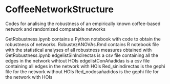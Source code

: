 # CoffeeNetworkStructure
Codes for analising the robustness of an empirically known coffee-based network and randomized comparable networks

GetRobustness.ipynb contains a Python notebook with code to obtain the robustness of networks.
RobustezANOVAs.Rmd contains R notebook file with the statistical analyses of all robustness measures obtained with GetRobustness.ipynb
edgelistSinIndirectas is a csv file containing all the edges in the network wihtout HOIs
edgelistConAñadidas is a csv file containing all edges in the network with HOIs
Red_sinindirectas is the gephi file for the network without HOIs
Red_nodosañadidos is the gephi file for the network with HOIs

